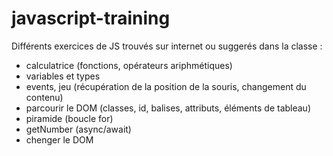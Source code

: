 # javascript-training
Différents exercices de JS trouvés sur internet ou suggerés dans la classe :
- calculatrice (fonctions, opérateurs ariphmétiques)
- variables et types
- events, jeu (récupération de la position de la souris, changement du contenu)
- parcourir le DOM (classes, id, balises, attributs, éléments de tableau)
- piramide (boucle for)
- getNumber (async/await)
- chenger le DOM

